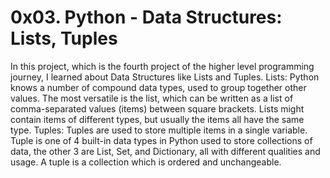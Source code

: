 # 0x03. Python - Data Structures: Lists, Tuples

In this project, which is the fourth project of the higher level programming journey, I learned about Data Structures like Lists and Tuples.
Lists: Python knows a number of compound data types, used to group together other values. The most versatile is the list, which can be written 
as a list of comma-separated values (items) between square brackets. 
Lists might contain items of different types, but usually the items all have the same type.
Tuples: Tuples are used to store multiple items in a single variable. Tuple is one of 4 built-in data types in Python used to 
store collections of data, the other 3 are List, Set, and Dictionary, all with different qualities and usage. 
A tuple is a collection which is ordered and unchangeable. 
